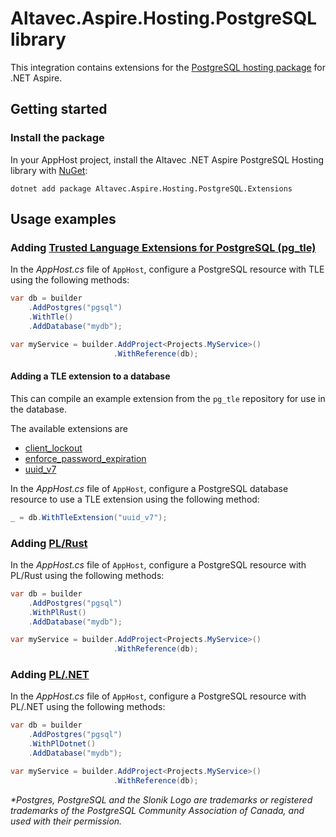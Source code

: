 # Altavec.Aspire.Hosting.PostgreSQL library

This integration contains extensions for the [PostgreSQL hosting package](https://nuget.org/packages/Aspire.Hosting.PostgreSQL) for .NET Aspire.

## Getting started

### Install the package

In your AppHost project, install the Altavec .NET Aspire PostgreSQL Hosting library with [NuGet](https://www.nuget.org):

```dotnetcli
dotnet add package Altavec.Aspire.Hosting.PostgreSQL.Extensions
```

## Usage examples

### Adding [Trusted Language Extensions for PostgreSQL (pg_tle)](https://github.com/aws/pg_tle)

In the _AppHost.cs_ file of `AppHost`, configure a PostgreSQL resource with TLE using the following methods:

```csharp
var db = builder
    .AddPostgres("pgsql")
    .WithTle()
    .AddDatabase("mydb");

var myService = builder.AddProject<Projects.MyService>()
                       .WithReference(db);
```

#### Adding a TLE extension to a database

This can compile an example extension from the `pg_tle` repository for use in the database.

The available extensions are
* [client_lockout](https://github.com/aws/pg_tle/tree/main/examples/client_lockout)
* [enforce_password_expiration](https://github.com/aws/pg_tle/tree/main/examples/enforce_password_expiration)
* [uuid_v7](https://github.com/aws/pg_tle/tree/main/examples/uuid_v7)

In the _AppHost.cs_ file of `AppHost`, configure a PostgreSQL database resource to use a TLE extension using the following method:

```csharp
_ = db.WithTleExtension("uuid_v7");
```

### Adding [PL/Rust](https://github.com/tcdi/plrust)

In the _AppHost.cs_ file of `AppHost`, configure a PostgreSQL resource with PL/Rust using the following methods:

```csharp
var db = builder
    .AddPostgres("pgsql")
    .WithPlRust()
    .AddDatabase("mydb");

var myService = builder.AddProject<Projects.MyService>()
                       .WithReference(db);
```

### Adding [PL/.NET](https://github.com/Brick-Abode/pldotnet)

In the _AppHost.cs_ file of `AppHost`, configure a PostgreSQL resource with PL/.NET using the following methods:

```csharp
var db = builder
    .AddPostgres("pgsql")
    .WithPlDotnet()
    .AddDatabase("mydb");

var myService = builder.AddProject<Projects.MyService>()
                       .WithReference(db);
```

_*Postgres, PostgreSQL and the Slonik Logo are trademarks or registered trademarks of the PostgreSQL Community Association of Canada, and used with their permission._
